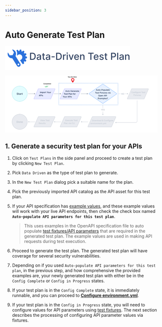 ```yaml
---
sidebar_position: 3
---
```



# Auto Generate Test Plan
![](../../../assets/data-driven-test-plan.svg)

![](../../../assets/data-driven-flow-2.svg)

## 1. Generate a security test plan for your APIs

1. Click on `Test Plans` in the side panel and proceed to create a test plan by clicking `New Test Plan`.

2. Pick `Data Driven` as the type of test plan to generate.

3. In the `New Test Plan` dialog pick a suitable name for the plan. 

4. Pick the previously imported API catalog as the API asset for this test plan.

5. If your API specification has [example values][example-values], and these example values will work with your live API endpoints, then check the check box named **`Auto-populate API parameters for this test plan`**.

    > This uses examples in the OpenAPI specification file to auto populate [test fixtures/API parameters][fixtures] that are required in the generated test plan.
    The example values are used in making API requests during test execution.

6. Proceed to generate the test plan. The generated test plan will have coverage for several security vulnerabilities.

7. Depending on if you used `Auto-populate API parameters for this test plan`, in the previous step, and how comprehensive the provided examples are, your newly generated test plan with either be in the `Config Complete` or `Config in Progress` states.

8. If your test plan is in the `Config Complete` state, it is immediately runnable, and you can proceed to [**Configure environment.yml**][download-env-step].

9. If your test plan is in the `Config in Progress` state, you will need to configure values for API parameters using [test fixtures][fixtures].
The next section describes the processing of configuring API parameter values via fixtures.


[example-values]: https://swagger.io/docs/specification/adding-examples/
[fixtures]: ../../../concepts/test-plans/fixtures/test-fixtures.md
[download-env-step]: ./configure-env-yml.md
